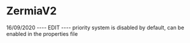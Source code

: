# ZermiaV2

16/09/2020
---- EDIT ---- priority system is disabled by default, can be enabled in the properties file
